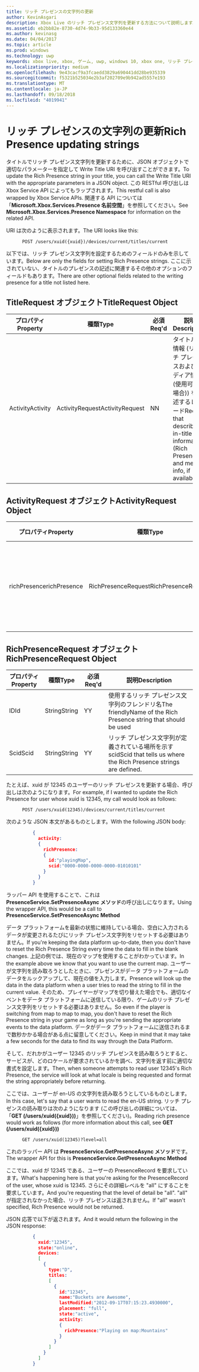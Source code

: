```yaml
---
title: リッチ プレゼンスの文字列の更新
author: KevinAsgari
description: Xbox Live のリッチ プレゼンス文字列を更新する方法について説明します。
ms.assetid: eb2bb82e-8730-4d74-9b33-95d133360e44
ms.author: kevinasg
ms.date: 04/04/2017
ms.topic: article
ms.prod: windows
ms.technology: uwp
keywords: xbox live, xbox, ゲーム, uwp, windows 10, xbox one, リッチ プレゼンス
ms.localizationpriority: medium
ms.openlocfilehash: 9e43cacf9a3fcaedd3829a690441dd28be935339
ms.sourcegitcommit: f5321b525034e2b3af202709e9b942ad5557e193
ms.translationtype: MT
ms.contentlocale: ja-JP
ms.lasthandoff: 09/18/2018
ms.locfileid: "4019941"
---
```

# <a name="rich-presence-updating-strings"></a><span data-ttu-id="9fa3e-104">リッチ プレゼンスの文字列の更新</span><span class="sxs-lookup"><span data-stu-id="9fa3e-104">Rich Presence updating strings</span></span>

<span data-ttu-id="9fa3e-105">タイトルでリッチ プレゼンス文字列を更新するために、JSON オブジェクトで適切なパラメーターを指定して Write Title URI を呼び出すことができます。</span><span class="sxs-lookup"><span data-stu-id="9fa3e-105">To update the Rich Presence string in your title, you can call the Write Title URI with the appropriate parameters in a JSON object.</span></span> <span data-ttu-id="9fa3e-106">この RESTful 呼び出しは Xbox Service API によってもラップされます。</span><span class="sxs-lookup"><span data-stu-id="9fa3e-106">This restful call is also wrapped by Xbox Service APIs.</span></span> <span data-ttu-id="9fa3e-107">関連する API については「**Microsoft.Xbox.Services.Presence 名前空間**」を参照してください。</span><span class="sxs-lookup"><span data-stu-id="9fa3e-107">See **Microsoft.Xbox.Services.Presence Namespace** for information on the related API.</span></span>

<span data-ttu-id="9fa3e-108">URI は次のように表示されます。</span><span class="sxs-lookup"><span data-stu-id="9fa3e-108">The URI looks like this:</span></span>

          POST /users/xuid({xuid})/devices/current/titles/current

<span data-ttu-id="9fa3e-109">以下では、リッチ プレゼンス文字列を設定するためのフィールドのみを示しています。</span><span class="sxs-lookup"><span data-stu-id="9fa3e-109">Below are only the fields for setting Rich Presence strings.</span></span> <span data-ttu-id="9fa3e-110">ここに示されていない、タイトルのプレゼンスの記述に関連するその他のオプションのフィールドもあります。</span><span class="sxs-lookup"><span data-stu-id="9fa3e-110">There are other optional fields related to the writing presence for a title not listed here.</span></span>

## <a name="titlerequest-object"></a><span data-ttu-id="9fa3e-111">TitleRequest オブジェクト</span><span class="sxs-lookup"><span data-stu-id="9fa3e-111">TitleRequest Object</span></span>

<span data-ttu-id="9fa3e-112">プロパティ</span><span class="sxs-lookup"><span data-stu-id="9fa3e-112">Property</span></span> | <span data-ttu-id="9fa3e-113">種類</span><span class="sxs-lookup"><span data-stu-id="9fa3e-113">Type</span></span> | <span data-ttu-id="9fa3e-114">必須</span><span class="sxs-lookup"><span data-stu-id="9fa3e-114">Req'd</span></span> | <span data-ttu-id="9fa3e-115">説明</span><span class="sxs-lookup"><span data-stu-id="9fa3e-115">Description</span></span>
---|---|---|---
<span data-ttu-id="9fa3e-116">Activity</span><span class="sxs-lookup"><span data-stu-id="9fa3e-116">Activity</span></span>|<span data-ttu-id="9fa3e-117">ActivityRequest</span><span class="sxs-lookup"><span data-stu-id="9fa3e-117">ActivityRequest</span></span>|<span data-ttu-id="9fa3e-118">N</span><span class="sxs-lookup"><span data-stu-id="9fa3e-118">N</span></span>|<span data-ttu-id="9fa3e-119">タイトル内情報 (リッチ プレゼンスおよびメディア情報 (使用可能な場合)) を記述するレコード</span><span class="sxs-lookup"><span data-stu-id="9fa3e-119">Record that describes in-title information (Rich Presence and media info, if available)</span></span>

## <a name="activityrequest-object"></a><span data-ttu-id="9fa3e-120">ActivityRequest オブジェクト</span><span class="sxs-lookup"><span data-stu-id="9fa3e-120">ActivityRequest Object</span></span>

<span data-ttu-id="9fa3e-121">プロパティ</span><span class="sxs-lookup"><span data-stu-id="9fa3e-121">Property</span></span> | <span data-ttu-id="9fa3e-122">種類</span><span class="sxs-lookup"><span data-stu-id="9fa3e-122">Type</span></span> | <span data-ttu-id="9fa3e-123">必須</span><span class="sxs-lookup"><span data-stu-id="9fa3e-123">Req'd</span></span> | <span data-ttu-id="9fa3e-124">説明</span><span class="sxs-lookup"><span data-stu-id="9fa3e-124">Description</span></span>
---|---|---|---
<span data-ttu-id="9fa3e-125">richPresence</span><span class="sxs-lookup"><span data-stu-id="9fa3e-125">richPresence</span></span>|<span data-ttu-id="9fa3e-126">RichPresenceRequest</span><span class="sxs-lookup"><span data-stu-id="9fa3e-126">RichPresenceRequest</span></span>|<span data-ttu-id="9fa3e-127">N</span><span class="sxs-lookup"><span data-stu-id="9fa3e-127">N</span></span>|<span data-ttu-id="9fa3e-128">使用するリッチ プレゼンス文字列のフレンドリ名。</span><span class="sxs-lookup"><span data-stu-id="9fa3e-128">The friendlyName of the Rich Presence string that should be used.</span></span>

## <a name="richpresencerequest-object"></a><span data-ttu-id="9fa3e-129">RichPresenceRequest オブジェクト</span><span class="sxs-lookup"><span data-stu-id="9fa3e-129">RichPresenceRequest Object</span></span>

<span data-ttu-id="9fa3e-130">プロパティ</span><span class="sxs-lookup"><span data-stu-id="9fa3e-130">Property</span></span> | <span data-ttu-id="9fa3e-131">種類</span><span class="sxs-lookup"><span data-stu-id="9fa3e-131">Type</span></span> | <span data-ttu-id="9fa3e-132">必須</span><span class="sxs-lookup"><span data-stu-id="9fa3e-132">Req'd</span></span> | <span data-ttu-id="9fa3e-133">説明</span><span class="sxs-lookup"><span data-stu-id="9fa3e-133">Description</span></span>
---|---|---|---
<span data-ttu-id="9fa3e-134">ID</span><span class="sxs-lookup"><span data-stu-id="9fa3e-134">Id</span></span>|<span data-ttu-id="9fa3e-135">String</span><span class="sxs-lookup"><span data-stu-id="9fa3e-135">String</span></span>|<span data-ttu-id="9fa3e-136">Y</span><span class="sxs-lookup"><span data-stu-id="9fa3e-136">Y</span></span>|<span data-ttu-id="9fa3e-137">使用するリッチ プレゼンス文字列のフレンドリ名</span><span class="sxs-lookup"><span data-stu-id="9fa3e-137">The friendlyName of the Rich Presence string that should be used</span></span>
<span data-ttu-id="9fa3e-138">Scid</span><span class="sxs-lookup"><span data-stu-id="9fa3e-138">Scid</span></span>|<span data-ttu-id="9fa3e-139">String</span><span class="sxs-lookup"><span data-stu-id="9fa3e-139">String</span></span>|<span data-ttu-id="9fa3e-140">Y</span><span class="sxs-lookup"><span data-stu-id="9fa3e-140">Y</span></span>|<span data-ttu-id="9fa3e-141">リッチ プレゼンス文字列が定義されている場所を示す scid</span><span class="sxs-lookup"><span data-stu-id="9fa3e-141">Scid that tells us where the Rich Presence strings are defined.</span></span>

<span data-ttu-id="9fa3e-142">たとえば、xuid が 12345 のユーザーのリッチ プレゼンスを更新する場合、呼び出しは次のようになります。</span><span class="sxs-lookup"><span data-stu-id="9fa3e-142">For example, if I wanted to update the Rich Presence for user whose xuid is 12345, my call would look as follows:</span></span>

          POST /users/xuid(12345)/devices/current/titles/current


<span data-ttu-id="9fa3e-143">次のような JSON 本文があるものとします。</span><span class="sxs-lookup"><span data-stu-id="9fa3e-143">With the following JSON body:</span></span>

```json
          {
            activity:
            {
              richPresence:
              {
                id:"playingMap",
                scid:"0000-0000-0000-0000-01010101"
              }
            }
          }
```

<span data-ttu-id="9fa3e-144">ラッパー API を使用することで、これは **PresenceService.SetPresenceAsync メソッド**の呼び出しになります。</span><span class="sxs-lookup"><span data-stu-id="9fa3e-144">Using the wrapper API, this would be a call to **PresenceService.SetPresenceAsync Method**</span></span>

<span data-ttu-id="9fa3e-145">データ プラットフォームを最新の状態に維持している場合、空白に入力されるデータが変更されるたびにリッチ プレゼンス文字列をリセットする必要はありません。</span><span class="sxs-lookup"><span data-stu-id="9fa3e-145">If you're keeping the data platform up-to-date, then you don't have to reset the Rich Presence String every time the data to fill in the blank changes.</span></span> <span data-ttu-id="9fa3e-146">上記の例では、現在のマップを使用することがわかっています。</span><span class="sxs-lookup"><span data-stu-id="9fa3e-146">In the example above we know that you want to use the current map.</span></span> <span data-ttu-id="9fa3e-147">ユーザーが文字列を読み取ろうとしたときに、プレゼンスがデータ プラットフォームのデータをルックアップして、現在の値を入力します。</span><span class="sxs-lookup"><span data-stu-id="9fa3e-147">Presence will look up the data in the data platform when a user tries to read the string to fill in the current value.</span></span> <span data-ttu-id="9fa3e-148">そのため、プレイヤーがマップを切り替えた場合でも、適切なイベントをデータ プラットフォームに送信している限り、ゲームのリッチ プレゼンス文字列をリセットする必要はありません。</span><span class="sxs-lookup"><span data-stu-id="9fa3e-148">So even if the player is switching from map to map to map, you don't have to reset the Rich Presence string in your game as long as you're sending the appropriate events to the data platform.</span></span> <span data-ttu-id="9fa3e-149">データがデータ プラットフォームに送信されるまで数秒かかる場合がある点に留意してください。</span><span class="sxs-lookup"><span data-stu-id="9fa3e-149">Keep in mind that it may take a few seconds for the data to find its way through the Data Platform.</span></span>

<span data-ttu-id="9fa3e-150">そして、だれかがユーザー 12345 のリッチ プレゼンスを読み取ろうとすると、サービスが、どのロケールが要求されているかを調べ、文字列を返す前に適切な書式を設定します。</span><span class="sxs-lookup"><span data-stu-id="9fa3e-150">Then, when someone attempts to read user 12345's Rich Presence, the service will look at what locale is being requested and format the string appropriately before returning.</span></span>

<span data-ttu-id="9fa3e-151">ここでは、ユーザーが en-US の文字列を読み取ろうとしているものとします。</span><span class="sxs-lookup"><span data-stu-id="9fa3e-151">In this case, let's say that a user wants to read the en-US string.</span></span> <span data-ttu-id="9fa3e-152">リッチ プレゼンスの読み取りは次のようになります (この呼び出しの詳細については、「**GET (/users/xuid({xuid}))**」を参照してください)。</span><span class="sxs-lookup"><span data-stu-id="9fa3e-152">Reading rich presence would work as follows (for more information about this call, see **GET (/users/xuid({xuid}))**</span></span>

          GET /users/xuid(12345)?level=all

<span data-ttu-id="9fa3e-153">これのラッパー API は **PresenceService.GetPresenceAsync メソッド**です。</span><span class="sxs-lookup"><span data-stu-id="9fa3e-153">The wrapper API for this is **PresenceService.GetPresenceAsync Method**</span></span>

<span data-ttu-id="9fa3e-154">ここでは、xuid が 12345 である、ユーザーの PresenceRecord を要求しています。</span><span class="sxs-lookup"><span data-stu-id="9fa3e-154">What's happening here is that you're asking for the PresenceRecord of the user, whose xuid is 12345.</span></span> <span data-ttu-id="9fa3e-155">さらにその詳細レベルを "all" にすることを要求しています。</span><span class="sxs-lookup"><span data-stu-id="9fa3e-155">And you're requesting that the level of detail be "all".</span></span> <span data-ttu-id="9fa3e-156">"all" が指定されなかった場合、リッチ プレゼンスは返されません。</span><span class="sxs-lookup"><span data-stu-id="9fa3e-156">If "all" wasn't specified, Rich Presence would not be returned.</span></span>

<span data-ttu-id="9fa3e-157">JSON 応答で以下が返されます。</span><span class="sxs-lookup"><span data-stu-id="9fa3e-157">And it would return the following in the JSON response:</span></span>

```json
          {
            xuid:"12345",
            state:"online",
            devices:
            [
              {
                type:"D",
                titles:
                [
                  {
                    id:"12345",
                    name:"Buckets are Awesome",
                    lastModified:"2012-09-17T07:15:23.4930000",
                    placement: "full",
                    state:"active",
                    activity:
                    {
                      richPresence:"Playing on map:Mountains"
                    }
                  }
                ]
              }
            ]
          }
```
